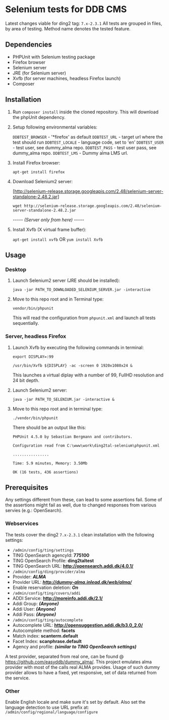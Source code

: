 Selenium tests for DDB CMS
==========================

Latest changes viable for ding2 tag: `7.x-2.3.1`
All tests are grouped in files, by area of testing.
Method name denotes the tested feature.

Dependencies
------------
* PHPUnit with Selenium testing package
* Firefox browser
* Selenium server
* JRE (for Selenium server)
* Xvfb (for server machines, headless Firefox launch)
* Composer

Installation
------------
1. Run `composer install` inside the cloned repository. This will download the phpUnit dependency.

2. Setup following environmental variables:

   `DDBTEST_BROWSER` - '*firefox' as default
   `DDBTEST_URL` - target url where the test should run
   `DDBTEST_LOCALE` - language code, set to 'en'
   `DDBTEST_USER` - test user, see dummy_alma repo.
   `DDBTEST_PASS` - test user pass, see dummy_alma repo.
   `DDBTEST_LMS` - Dummy alma LMS url.
   
3. Install Firefox browser:

   `apt-get install firefox`

4. Download Selenium2 server:

   [http://selenium-release.storage.googleapis.com/2.48/selenium-server-standalone-2.48.2.jar]
   
   `wget http://selenium-release.storage.googleapis.com/2.48/selenium-server-standalone-2.48.2.jar`
   
   _----- (Server only from here) -----_

5. Install Xvfb (X virtual frame buffer):

   `apt-get install xvfb`
   OR
   `yum install Xvfb`

Usage
-----
### Desktop
1. Launch Selenium2 server (JRE should be installed):

   `java -jar PATH_TO_DOWNLOADED_SELENIUM_SERVER.jar -interactive`
   
2. Move to this repo root and in Terminal type:

   `vendor/bin/phpunit`

   This will read the configuration from `phpunit.xml` and launch all tests sequentially.

### Server, headless Firefox
1. Launch Xvfb by executing the following commands in terminal:

   `export DISPLAY=:99`
   
   `/usr/bin/Xvfb ${DISPLAY} -ac -screen 0 1920x1080x24 &`
   
   This launches a virtual diplay with a number of 99, FullHD resolution and 24 bit depth.
   
2. Launch Selenium2 server:

   `java -jar PATH_TO_SELENIUM.jar -interactive &`

3. Move to this repo root and in terminal type:

   `./vendor/bin/phpunit`
   
   There should be an output like this:
   ```
   PHPUnit 4.5.0 by Sebastian Bergmann and contributors.
   
   Configuration read from C:\www\work\ding2tal-selenium\phpunit.xml
   
   ................
   
   Time: 5.9 minutes, Memory: 3.50Mb
   
   OK (16 tests, 436 assertions)
   ```

Prerequisites
-------------
Any settings different from these, can lead to some assertions fail.
Some of the assertions might fail as well, due to changed responses from various servies (e.g.: OpenSearch).

### Webservices
The tests cover the ding2 `7.x-2.3.1` clean installation with the following settings:
- `/admin/config/ting/settings`
- TING OpenSearch agencyId:   **775100**
- TING OpenSearch Profile:    **ding2taltest**
- TING OpenSearch URL:        **http://opensearch.addi.dk/4.0.1/**
- `/admin/config/ding/provider/alma`
- Provider:                   ***ALMA***
- Provider URL:               ***http://dummy-alma.inlead.dk/web/alma/***
- Enable reservation deletion: ***On***
- `/admin/config/ting/covers/addi`
- ADDI Service:               **http://moreinfo.addi.dk/2.1/**
- Addi Group:                 ***(Anyone)***
- Addi User:                  ***(Anyone)***
- Addi Pass:                  ***(Anyone)***
- `/admin/config/ting/autocomplete`
- Autocomplete URL:           **http://opensuggestion.addi.dk/b3.0_2.0/**
- Autocomplete method:        **facets**
- Match index:                **scanterm.default**
- Facet Index:                **scanphrase.default**
- Agency and profile:         ***(similar to TING OpenSearch settings)***

A test provider, separated from real one, can be found @ https://github.com/easyddb/dummy_alma/.
This project emulates alma provider with most of the calls real ALMA provides.
Usage of such dummy provider allows to have a fixed, yet responsive, set of data returned from the service.

### Other
Enable English locale and make sure it's set by default.
Also set the language detection to use URL prefix at: `/admin/config/regional/language/configure`
